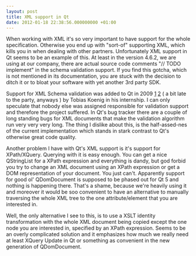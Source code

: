 ```yaml
---
layout: post
title: XML support in Qt
date: 2012-01-18 22:38:56.000000000 +01:00
---
```

When working with XML it's so very important to have support for the whole specification. Otherwise you end up with "sort-of" supporting XML, which kills you in when dealing with other partners. Unfortunately XML support in Qt seems to be an example of this. At least in the version 4.6.2, we are using at our company, there are actual source code comments "// TODO implement" in the schema validation support. If you find this gotcha, which is not mentioned in its documentation, you are stuck with the decision to ditch it or to bloat your software with yet another 3rd party SDK. 

Support for XML Schema validation was added to Qt in 2009 <a href="http://labs.qt.nokia.com/2009/07/31/qt-46-with-xml-schema-support/">1</a> <a href="http://labs.qt.nokia.com/2009/02/03/w3c-xml-schema-validation-with-qt/">2</a> ( a bit late to the party, anyways ) by Tobias Koenig in his internship. I can only speculate that nobody else was assigned responsible for validation support and therefore the project suffered. In Qt's bug tracker there are a couple of long standing bugs for XML documents that make the validation algorithm run very very very long. The thing I dislike about this, is the half-assed-nes of the current implementation which stands in stark contrast to Qt's otherwise great code quality.

Another problem I have with Qt's XML support is it's support for XPath/XQuery. Querying with it is easy enough. You can get a nice QStringList for a XPath expression and everything is dandy, but god forbid you try to change an XML document using an XPath expression or get a DOM representation of your document. You just can't. Apparently support for good ol' QDomDocument is supposed to be phased out for Qt 5 and nothing is happening there. That's a shame, because we're heavily using it and moreover it would be soo convenient to have an alternative to manually traversing the whole XML tree to the one attribute/element that you are interested in. 

Well, the only alternative I see to this, is to use a XSLT identity transformation with the whole XML document being copied except the one node you are interested in, specified by an XPath expression. Seems to be an overly complicated solution and it emphasizes how much we really need at least XQuery Update in Qt or something as convenient in the new generation of QDomDocument.
